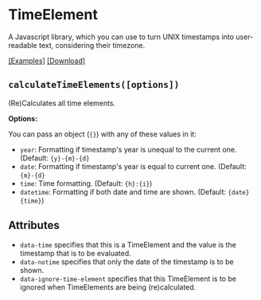 # TimeElement

A Javascript library, which you can use to turn UNIX timestamps into user-readable text, considering their timezone.

[[Examples]](https://netdexco.github.io/TimeElement/) [[Download]](https://raw.githubusercontent.com/netdexco/TimeElement/master/TimeElement.js)

## `calculateTimeElements([options])`

(Re)Calculates all time elements.

**Options:**

You can pass an object (`{}`) with any of these values in it:

- `year`: Formatting if timestamp's year is unequal to the current one. (Default: `{y}-{m}-{d}`
- `date`: Formatting if timestamp's year is equal to current one. (Default: `{m}-{d}`
- `time`: Time formatting. (Default: `{h}:{i}`)
- `datetime`: Formatting if both date and time are shown. (Default: `{date} {time}`)

## Attributes

- `data-time` specifies that this is a TimeElement and the value is the timestamp that is to be evaluated.
- `data-notime` specifies that only the date of the timestamp is to be shown.
- `data-ignore-time-element` specifies that this TimeElement is to be ignored when TimeElements are being (re)calculated.
